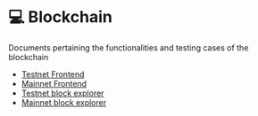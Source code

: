 # 💻 Blockchain

Documents pertaining the functionalities and testing cases of the blockchain
* [Testnet Frontend](https://testnet.liberland.org/)
* [Mainnet Frontend](https://blockchain.liberland.org/)
* [Testnet block explorer](https://polkadot.js.org/apps/?rpc=wss%3A%2F%2Ftestchain.liberland.org%2F#/explorer)
* [Mainnet block explorer](https://polkadot.js.org/apps/?rpc=wss%3A%2F%2Fmainnet.liberland.org#/settings)
